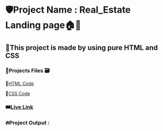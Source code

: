 # 🛡️Project Name : Real_Estate Landing page🏠🏢

## 🎯This project is made by using pure HTML and CSS 

### 📍Projects Files 🗃️

📌[HTML Code](./index.html)

📌[CSS Code](./CSS_for_this_project/style.css)

### 🎟️[Live Link]() 

### 🔥Project Output :  

